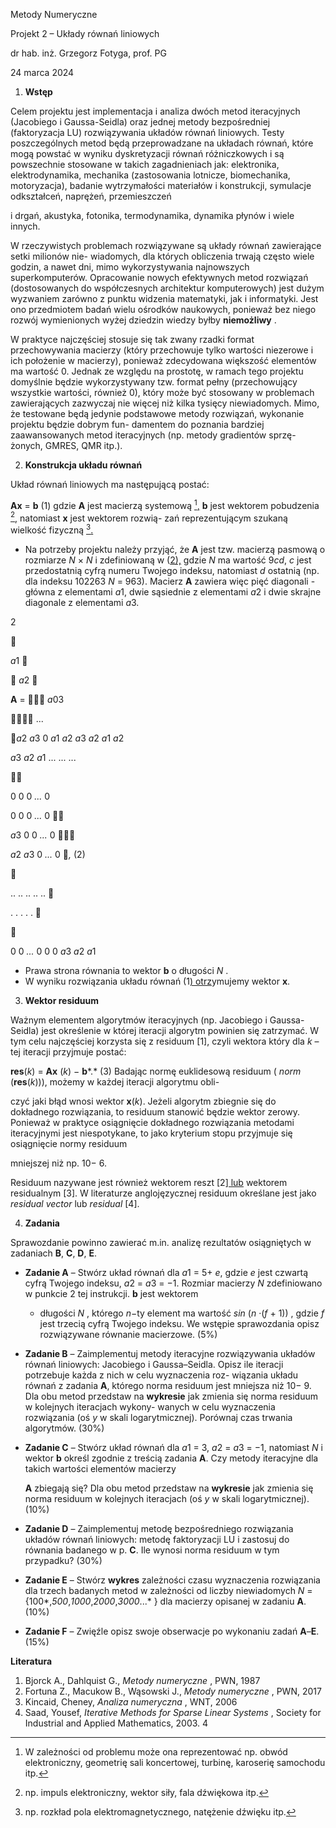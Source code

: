 ﻿Metody Numeryczne

Projekt 2 – Układy równań liniowych

dr hab. inż. Grzegorz Fotyga, prof. PG

24 marca 2024

1. **Wstęp**

Celem projektu jest implementacja i analiza dwóch metod iteracyjnych (Jacobiego i Gaussa-Seidla) oraz jednej metody bezpośredniej (faktoryzacja LU) rozwiązywania układów równań liniowych. Testy poszczególnych metod będą przeprowadzane na układach równań, które mogą powstać w wyniku dyskretyzacji równań różniczkowych i są powszechnie stosowane w takich zagadnieniach jak: elektronika, elektrodynamika, mechanika (zastosowania lotnicze, biomechanika, motoryzacja), badanie wytrzymałości materiałów i konstrukcji, symulacje odkształceń, naprężeń, przemieszczeń

i drgań, akustyka, fotonika, termodynamika, dynamika płynów i wiele innych.

W rzeczywistych problemach rozwiązywane są układy równań zawierające setki milionów nie- wiadomych, dla których obliczenia trwają często wiele godzin, a nawet dni, mimo wykorzystywania najnowszych superkomputerów. Opracowanie nowych efektywnych metod rozwiązań (dostosowanych do współczesnych architektur komputerowych) jest dużym wyzwaniem zarówno z punktu widzenia matematyki, jak i informatyki. Jest ono przedmiotem badań wielu ośrodków naukowych, ponieważ bez niego rozwój wymienionych wyżej dziedzin wiedzy byłby **niemożliwy** .

W praktyce najczęściej stosuje się tak zwany rzadki format przechowywania macierzy (który przechowuje tylko wartości niezerowe i ich położenie w macierzy), ponieważ zdecydowana większość elementów ma wartość 0. Jednak ze względu na prostotę, w ramach tego projektu domyślnie będzie wykorzystywany tzw. format pełny (przechowujący wszystkie wartości, również 0), który może być stosowany w problemach zawierających zazwyczaj nie więcej niż kilka tysięcy niewiadomych. Mimo, że testowane będą jedynie podstawowe metody rozwiązań, wykonanie projektu będzie dobrym fun- damentem do poznania bardziej zaawansowanych metod iteracyjnych (np. metody gradientów sprzę- żonych, GMRES, QMR itp.).

2. **Konstrukcja układu równań**

Układ równań liniowych ma następującą postać:

<a name="_page0_x278.48_y597.44"></a>**Ax** = **b** (1) gdzie **A** jest macierzą systemową [^1][,](#_page0_x61.59_y741.36) **b** jest wektorem pobudzenia [^2][,](#_page0_x61.59_y765.27) natomiast **x** jest wektorem rozwią- zań reprezentującym szukaną wielkość fizyczną [^3][.](#_page0_x61.59_y777.22)

- Na potrzeby projektu należy przyjąć, że **A** jest tzw. macierzą pasmową o rozmiarze *N* × *N* i zdefiniowaną w ([2),](#_page1_x166.60_y71.15) gdzie *N* ma wartość 9*cd*, *c* jest przedostatnią cyfrą numeru Twojego indeksu, natomiast *d* ostatnią (np. dla indeksu 102263 *N* = 963). Macierz **A** zawiera więc pięć diagonali - główna z elementami *a*1, dwie sąsiednie z elementami *a*2 i dwie skrajne diagonale z elementami *a*3.

2



*a*1 

 *a*2 

<a name="_page1_x166.60_y71.15"></a>**A** =  *a*03

 ...

*a*2 *a*3 0 *a*1 *a*2 *a*3 *a*2 *a*1 *a*2

*a*3 *a*2 *a*1 ... ... ...



0 0 0 *...* 0

0 0 0 *...* 0 

*a*3 0 0 *...* 0 

*a*2 *a*3 0 *...* 0 *,* (2)



.. .. .. .. .. 

. . . . . 





0 0 *...* 0 0 0 *a*3 *a*2 *a*1

- Prawa strona równania to wektor **b** o długości *N* .
- W wyniku rozwiązania układu równań (1[) otrz](#_page0_x278.48_y597.44)ymujemy wektor **x**.
3. **Wektor residuum**

Ważnym elementem algorytmów iteracyjnych (np. Jacobiego i Gaussa-Seidla) jest określenie w której iteracji algorytm powinien się zatrzymać. W tym celu najczęściej korzysta się z residuum [1], czyli wektora który dla *k* – tej iteracji przyjmuje postać:

**res**(*k*) = **Ax** (*k*) − **b***.* (3) Badając normę euklidesową residuum ( *norm* (**res**(*k*))), możemy w każdej iteracji algorytmu obli-

czyć jaki błąd wnosi wektor **x**(*k*). Jeżeli algorytm zbiegnie się do dokładnego rozwiązania, to residuum stanowić będzie wektor zerowy. Ponieważ w praktyce osiągnięcie dokładnego rozwiązania metodami iteracyjnymi jest niespotykane, to jako kryterium stopu przyjmuje się osiągnięcie normy residuum

mniejszej niż np. 10− 6.

Residuum nazywane jest również wektorem reszt [2[\] lub](#_page2_x43.65_y73.64) wektorem residualnym [3]. W literaturze anglojęzycznej residuum określane jest jako *residual vector* lub *residual* [4].

4. **Zadania**

Sprawozdanie powinno zawierać m.in. analizę rezultatów osiągniętych w zadaniach **B**, **C**, **D**, **E**.

- **Zadanie A** – Stwórz układ równań dla *a*1 = 5+ *e*, gdzie *e* jest czwartą cyfrą Twojego indeksu, *a*2 = *a*3 = −1. Rozmiar macierzy *N* zdefiniowano w punkcie 2 tej instrukcji. **b** jest wektorem
  - długości *N* , którego *n*−ty element ma wartość *sin* (*n* ·(*f* + 1)) , gdzie *f* jest trzecią cyfrą Twojego indeksu. We wstępie sprawozdania opisz rozwiązywane równanie macierzowe. (5%)
- **Zadanie B** – Zaimplementuj metody iteracyjne rozwiązywania układów równań liniowych: Jacobiego i Gaussa–Seidla. Opisz ile iteracji potrzebuje każda z nich w celu wyznaczenia roz- wiązania układu równań z zadania **A**, którego norma residuum jest mniejsza niż 10− 9. Dla obu metod przedstaw na **wykresie** jak zmienia się norma residuum w kolejnych iteracjach wykony- wanych w celu wyznaczenia rozwiązania (oś *y* w skali logarytmicznej). Porównaj czas trwania algorytmów. (30%)
- **Zadanie C** – Stwórz układ równań dla *a*1 = 3, *a*2 = *a*3 = −1, natomiast *N* i wektor **b** określ zgodnie z treścią zadania **A**. Czy metody iteracyjne dla takich wartości elementów macierzy

  **A** zbiegają się? Dla obu metod przedstaw na **wykresie** jak zmienia się norma residuum w kolejnych iteracjach (oś *y* w skali logarytmicznej). (10%)

- **Zadanie D** – Zaimplementuj metodę bezpośredniego rozwiązania układów równań liniowych: metodę faktoryzacji LU i zastosuj do równania badanego w p. **C**. Ile wynosi norma residuum w tym przypadku? (30%)
- **Zadanie E** – Stwórz **wykres** zależności czasu wyznaczenia rozwiązania dla trzech badanych metod w zależności od liczby niewiadomych *N* = {100*,*500*,*1000*,*2000*,*3000*...* } dla macierzy opisanej w zadaniu **A**. (10%)
- **Zadanie F** – Zwięźle opisz swoje obserwacje po wykonaniu zadań **A**–**E**. (15%)

**Literatura**

1. Bjorck<a name="_page2_x43.65_y55.70"></a> A., Dahlquist G., *Metody numeryczne* , PWN, 1987
1. Fortuna<a name="_page2_x43.65_y73.64"></a> Z., Macukow B., Wąsowski J., *Metody numeryczne* , PWN, 2017
1. Kincaid,<a name="_page2_x43.65_y93.06"></a> Cheney, *Analiza numeryczna* , WNT, 2006
1. Saad,<a name="_page2_x43.65_y112.49"></a> Yousef, *Iterative Methods for Sparse Linear Systems* , Society for Industrial and Applied Mathematics, 2003.
4

[^1]: <a name="_page0_x61.59_y741.36"></a>W zależności od problemu może ona reprezentować np. obwód elektroniczny, geometrię sali koncertowej, turbinę, karoserię samochodu itp.
[^2]: <a name="_page0_x61.59_y765.27"></a>np. impuls elektroniczny, wektor siły, fala dźwiękowa itp.
[^3]: <a name="_page0_x61.59_y777.22"></a>np. rozkład pola elektromagnetycznego, natężenie dźwięku itp.